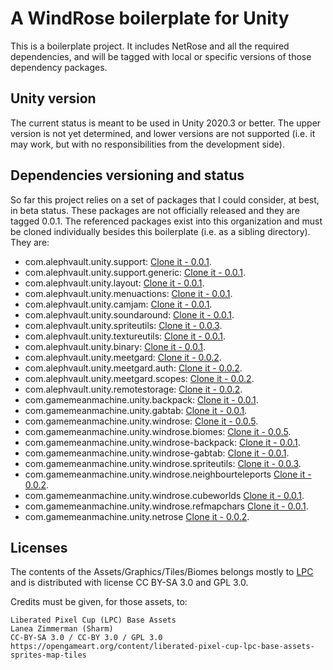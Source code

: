 # A WindRose boilerplate for Unity

This is a boilerplate project. It includes NetRose and all the required dependencies, and will be tagged with local or specific versions of those dependency packages.

Unity version
-------------

The current status is meant to be used in Unity 2020.3 or better. The upper version is not yet determined, and lower versions are not supported (i.e. it may work, but with no responsibilities from the development side).

Dependencies versioning and status
----------------------------------

So far this project relies on a set of packages that I could consider, at best, in beta status. These packages are not officially released and they are tagged 0.0.1. The referenced packages exist into this organization and must be cloned individually besides this boilerplate (i.e. as a sibling directory). They are:

 - com.alephvault.unity.support: [Clone it - 0.0.1](https://github.com/AlephVault/unity-support).
 - com.alephvault.unity.support.generic: [Clone it - 0.0.1](https://github.com/AlephVault/unity-support-generic).
 - com.alephvault.unity.layout: [Clone it - 0.0.1](https://github.com/AlephVault/unity-layout).
 - com.alephvault.unity.menuactions: [Clone it - 0.0.1](https://github.com/AlephVault/unity-menu-actions).
 - com.alephvault.unity.camjam: [Clone it - 0.0.1](https://github.com/AlephVault/unity-camjam).
 - com.alephvault.unity.soundaround: [Clone it - 0.0.1](https://github.com/AlephVault/unity-soundaround).
 - com.alephvault.unity.spriteutils: [Clone it - 0.0.3](https://github.com/AlephVault/unity-spriteutils).
 - com.alephvault.unity.textureutils: [Clone it - 0.0.1](https://github.com/AlephVault/unity-textureutils).
 - com.alephvault.unity.binary: [Clone it - 0.0.1](https://github.com/AlephVault/unity-binary).
 - com.alephvault.unity.meetgard: [Clone it - 0.0.2](https://github.com/AlephVault/unity-meetgard).
 - com.alephvault.unity.meetgard.auth: [Clone it - 0.0.2](https://github.com/AlephVault/unity-meetgard-auth).
 - com.alephvault.unity.meetgard.scopes: [Clone it - 0.0.2](https://github.com/AlephVault/unity-meetgard-scopes).
 - com.alephvault.unity.remotestorage: [Clone it - 0.0.2](https://github.com/AlephVault/unity-remotestorage).
 - com.gamemeanmachine.unity.backpack: [Clone it - 0.0.1](https://gitlab.com/gamemeanmachine/unity-backpack).
 - com.gamemeanmachine.unity.gabtab: [Clone it - 0.0.1](https://gitlab.com/gamemeanmachine/unity-gabtab).
 - com.gamemeanmachine.unity.windrose: [Clone it - 0.0.5](https://gitlab.com/gamemeanmachine/unity-windrose).
 - com.gamemeanmachine.unity.windrose.biomes: [Clone it - 0.0.5](https://gitlab.com/gamemeanmachine/unity-windrose).
 - com.gamemeanmachine.unity.windrose-backpack: [Clone it - 0.0.1](https://gitlab.com/gamemeanmachine/unity-windrose-backpack-plugin).
 - com.gamemeanmachine.unity.windrose-gabtab: [Clone it - 0.0.1](https://gitlab.com/gamemeanmachine/unity-windrose-gabtab-plugin).
 - com.gamemeanmachine.unity.windrose.spriteutils: [Clone it - 0.0.3](https://gitlab.com/gamemeanmachine/unity-windrose-spriteutils).
 - com.gamemeanmachine.unity.windrose.neighbourteleports [Clone it - 0.0.2](https://gitlab.com/gamemeanmachine/unity-windrose-neighbourteleports).
 - com.gamemeanmachine.unity.windrose.cubeworlds [Clone it - 0.0.1](https://gitlab.com/gamemeanmachine/unity-windrose-cubeworlds).
 - com.gamemeanmachine.unity.windrose.refmapchars [Clone it - 0.0.1](https://gitlab.com/gamemeanmachine/unity-windrose-refmapchars).
 - com.gamemeanmachine.unity.netrose [Clone it - 0.0.2](https://gitlab.com/gamemeanmachine/unity-netrose).

Licenses
--------

The contents of the Assets/Graphics/Tiles/Biomes belongs mostly to [LPC](http://https://lpc.opengameart.org/) and is distributed with license CC BY-SA 3.0 and GPL 3.0.

Credits must be given, for those assets, to:

    Liberated Pixel Cup (LPC) Base Assets 
    Lanea Zimmerman (Sharm)
    CC-BY-SA 3.0 / CC-BY 3.0 / GPL 3.0
    https://opengameart.org/content/liberated-pixel-cup-lpc-base-assets-sprites-map-tiles


